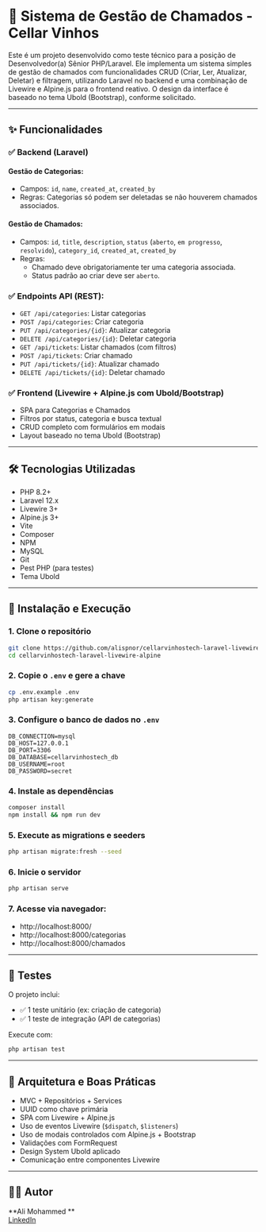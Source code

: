 
# 🍷 Sistema de Gestão de Chamados - Cellar Vinhos

Este é um projeto desenvolvido como teste técnico para a posição de Desenvolvedor(a) Sênior PHP/Laravel. Ele implementa um sistema simples de gestão de chamados com funcionalidades CRUD (Criar, Ler, Atualizar, Deletar) e filtragem, utilizando Laravel no backend e uma combinação de Livewire e Alpine.js para o frontend reativo. O design da interface é baseado no tema Ubold (Bootstrap), conforme solicitado.

---

## ✨ Funcionalidades

### ✅ Backend (Laravel)
#### Gestão de Categorias:
- Campos: `id`, `name`, `created_at`, `created_by`
- Regras: Categorias só podem ser deletadas se não houverem chamados associados.

#### Gestão de Chamados:
- Campos: `id`, `title`, `description`, `status` (`aberto`, `em progresso`, `resolvido`), `category_id`, `created_at`, `created_by`
- Regras:
  - Chamado deve obrigatoriamente ter uma categoria associada.
  - Status padrão ao criar deve ser `aberto`.

### ✅ Endpoints API (REST):
- `GET /api/categories`: Listar categorias
- `POST /api/categories`: Criar categoria
- `PUT /api/categories/{id}`: Atualizar categoria
- `DELETE /api/categories/{id}`: Deletar categoria
- `GET /api/tickets`: Listar chamados (com filtros)
- `POST /api/tickets`: Criar chamado
- `PUT /api/tickets/{id}`: Atualizar chamado
- `DELETE /api/tickets/{id}`: Deletar chamado

### ✅ Frontend (Livewire + Alpine.js com Ubold/Bootstrap)
- SPA para Categorias e Chamados
- Filtros por status, categoria e busca textual
- CRUD completo com formulários em modais
- Layout baseado no tema Ubold (Bootstrap)

---

## 🛠️ Tecnologias Utilizadas

- PHP 8.2+
- Laravel 12.x
- Livewire 3+
- Alpine.js 3+
- Vite
- Composer
- NPM
- MySQL
- Git
- Pest PHP (para testes)
- Tema Ubold

---

## 🚀 Instalação e Execução

### 1. Clone o repositório

```bash
git clone https://github.com/alispnor/cellarvinhostech-laravel-livewire-alpine.git
cd cellarvinhostech-laravel-livewire-alpine
```

### 2. Copie o `.env` e gere a chave

```bash
cp .env.example .env
php artisan key:generate
```

### 3. Configure o banco de dados no `.env`

```env
DB_CONNECTION=mysql
DB_HOST=127.0.0.1
DB_PORT=3306
DB_DATABASE=cellarvinhostech_db
DB_USERNAME=root
DB_PASSWORD=secret
```

### 4. Instale as dependências

```bash
composer install
npm install && npm run dev
```

### 5. Execute as migrations e seeders

```bash
php artisan migrate:fresh --seed
```

### 6. Inicie o servidor

```bash
php artisan serve
```

### 7. Acesse via navegador:

- http://localhost:8000/
- http://localhost:8000/categorias
- http://localhost:8000/chamados

---

## 🧪 Testes

O projeto inclui:

- ✅ 1 teste unitário (ex: criação de categoria)
- ✅ 1 teste de integração (API de categorias)

Execute com:

```bash
php artisan test
```

---

## 🧱 Arquitetura e Boas Práticas

- MVC + Repositórios + Services
- UUID como chave primária
- SPA com Livewire + Alpine.js
- Uso de eventos Livewire (`$dispatch`, `$listeners`)
- Uso de modais controlados com Alpine.js + Bootstrap
- Validações com FormRequest
- Design System Ubold aplicado
- Comunicação entre componentes Livewire

---

## 👨‍💻 Autor

**Ali Mohammed **  
[LinkedIn](https://www.linkedin.com/in/alialsalahi) 
